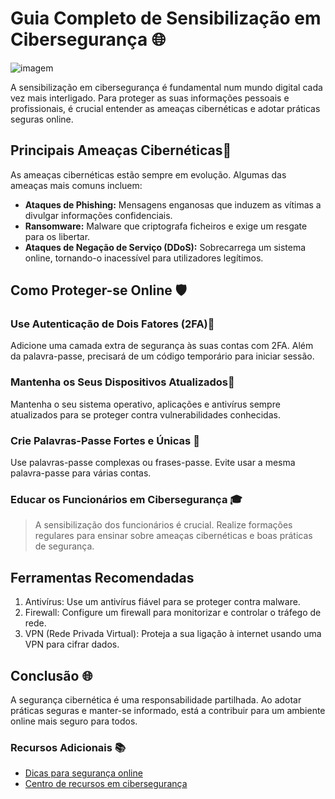 # Guia Completo de Sensibilização em Cibersegurança :globe_with_meridians:

![imagem](https://www.fccn.pt/media/2021/10/shutterstock_1931787956-1024x617.jpg)

A sensibilização em cibersegurança é fundamental num mundo digital cada vez mais interligado. Para proteger as suas informações pessoais e profissionais, é crucial entender as ameaças cibernéticas e adotar práticas seguras online.

## Principais Ameaças Cibernéticas:bug:

As ameaças cibernéticas estão sempre em evolução. Algumas das ameaças mais comuns incluem:

- **Ataques de Phishing:** Mensagens enganosas que induzem as vítimas a divulgar informações confidenciais.
- **Ransomware:** Malware que criptografa ficheiros e exige um resgate para os libertar.
- **Ataques de Negação de Serviço (DDoS):** Sobrecarrega um sistema online, tornando-o inacessível para utilizadores legítimos.

## Como Proteger-se Online 🛡️

### Use Autenticação de Dois Fatores (2FA)🔐

Adicione uma camada extra de segurança às suas contas com 2FA. Além da palavra-passe, precisará de um código temporário para iniciar sessão.

### Mantenha os Seus Dispositivos Atualizados📱

Mantenha o seu sistema operativo, aplicações e antivírus sempre atualizados para se proteger contra vulnerabilidades conhecidas.

### Crie Palavras-Passe Fortes e Únicas :key:

Use palavras-passe complexas ou frases-passe. Evite usar a mesma palavra-passe para várias contas.

### Educar os Funcionários em Cibersegurança 🎓

> A sensibilização dos funcionários é crucial. Realize formações regulares para ensinar sobre ameaças cibernéticas e boas práticas de segurança.

## Ferramentas Recomendadas

1. Antivírus: Use um antivírus fiável para se proteger contra malware.
2. Firewall: Configure um firewall para monitorizar e controlar o tráfego de rede.
3. VPN (Rede Privada Virtual): Proteja a sua ligação à internet usando uma VPN para cifrar dados.

## Conclusão 🌐

A segurança cibernética é uma responsabilidade partilhada. Ao adotar práticas seguras e manter-se informado, está a contribuir para um ambiente online mais seguro para todos.

### Recursos Adicionais 📚

- [Dicas para segurança online](https://www.exemplo.com/dicas-seguranca-online)
- [Centro de recursos em cibersegurança](https://www.exemplo.com/dicas-seguranca-online)
